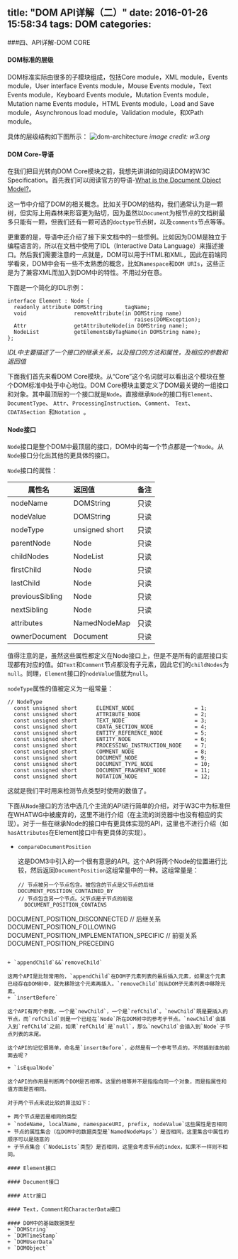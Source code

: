 title: "DOM API详解（二）"
date: 2016-01-26 15:58:34
tags: DOM
categories:
---

###四、API详解-DOM CORE

#### DOM标准的层级

DOM标准实际由很多的子模块组成，包括Core module，XML module，Events module，User interface Events module，Mouse Events module，Text Events module，Keyboard Events module，Mutation Events module，Mutation name Events module，HTML Events module，Load and Save module，Asynchronous load module，Validation module，和XPath module。

<!--more-->

具体的层级结构如下图所示：
![dom-architecture](https://www.w3.org/TR/2004/REC-DOM-Level-3-Core-20040407/images/dom-architecture.png)
*image credit: w3.org*

#### DOM Core-导语

在我们把目光转向DOM Core模块之前，我想先讲讲如何阅读DOM的W3C Specification。首先我们可以阅读官方的导语-[What is the Document Object Model?](https://www.w3.org/TR/2004/REC-DOM-Level-3-Core-20040407/introduction.html)。

这一节中介绍了DOM的相关概念。比如关于DOM的结构，我们通常认为是一颗树，但实际上用森林来形容更为贴切，因为虽然以`Document`为根节点的文档树最多只能有一颗，但我们还有一颗可选的`doctype`节点树，以及`comments`节点等等。

更重要的是，导语中还介绍了接下来文档中的一些惯例。比如因为DOM是独立于编程语言的，所以在文档中使用了IDL（Interactive Data Language）来描述接口。然后我们需要注意的一点就是，DOM可以用于HTML和XML，因此在前端同学看来，DOM中会有一些不太熟悉的概念，比如`Namespace`和`DOM URIs`，这些正是为了兼容XML而加入到DOM中的特性。不用过分在意。

下面是一个简化的IDL示例：

```
interface Element : Node {
  readonly attribute DOMString       tagName;
  void               removeAttribute(in DOMString name)
                                        raises(DOMException);
  Attr               getAttributeNode(in DOMString name);
  NodeList           getElementsByTagName(in DOMString name);
};
```
*IDL中主要描述了一个接口的继承关系，以及接口的方法和属性，及相应的参数和返回值*

下面我们首先来看DOM Core模块。从“Core”这个名词就可以看出这个模块在整个DOM标准中处于中心地位。DOM Core模块主要定义了DOM最关键的一组接口和对象。其中最顶层的一个接口就是`Node`。直接继承`Node`的接口有`Element`、`DocumentType`、
`Attr`、`ProcessingInstruction`、`Comment`、
`Text`、`CDATASection `和`Notation `。

#### Node接口

`Node`接口是整个DOM中最顶层的接口，DOM中的每一个节点都是一个`Node`。从`Node`接口分化出其他的更具体的接口。

`Node`接口的属性：

| **属性名** | **返回值** | **备注** |
| ---------------------------------------- | :--------------------------------------- |:--------------------------------------- |
|nodeName | DOMString | 只读 |
|nodeValue| DOMString |只读|
|nodeType|unsigned short |只读|
|parentNode|Node  |只读|
|childNodes| NodeList|只读|
|firstChild|Node  |只读|
|lastChild| Node |只读|
|previousSibling| Node|只读|
|nextSibling| Node |只读|
|attributes|NamedNodeMap|只读|
|ownerDocument| Document |只读|

值得注意的是，虽然这些属性都定义在Node接口上，但是不是所有的底层接口实现都有对应的值。如`Text`和`Comment`节点都没有子元素，因此它们的`childNodes`为`null`。同理，`Element`接口的`nodeValue`值就为`null`。

`nodeType`属性的值被定义为一组常量：

```
// NodeType
  const unsigned short      ELEMENT_NODE                   = 1;
  const unsigned short      ATTRIBUTE_NODE                 = 2;
  const unsigned short      TEXT_NODE                      = 3;
  const unsigned short      CDATA_SECTION_NODE             = 4;
  const unsigned short      ENTITY_REFERENCE_NODE          = 5;
  const unsigned short      ENTITY_NODE                    = 6;
  const unsigned short      PROCESSING_INSTRUCTION_NODE    = 7;
  const unsigned short      COMMENT_NODE                   = 8;
  const unsigned short      DOCUMENT_NODE                  = 9;
  const unsigned short      DOCUMENT_TYPE_NODE             = 10;
  const unsigned short      DOCUMENT_FRAGMENT_NODE         = 11;
  const unsigned short      NOTATION_NODE                  = 12;
```
这就是我们平时用来检测节点类型时使用的数值了。

下面从`Node`接口的方法中选几个主流的API进行简单的介绍，对于W3C中为标准但在WHATWG中被废弃的，这里不进行介绍（在主流的浏览器中也没有相应的实现）。对于一些在继承Node的接口中有更具体实现的API，这里也不进行介绍（如`hasAttributes`在Element接口中有更具体的实现）。

+ `compareDocumentPosition`

  这是DOM3中引入的一个很有意思的API。这个API将两个Node的位置进行比较，然后返回`DocumentPosition`这组常量中的一种。这组常量是：
  
  ```
  // 节点被另一个节点包含。被包含的节点是父节点的后继
  DOCUMENT_POSITION_CONTAINED_BY
  // 节点包含另一个节点。父节点是子节点的前驱
    DOCUMENT_POSITION_CONTAINS
DOCUMENT_POSITION_DISCONNECTED
// 后继关系
DOCUMENT_POSITION_FOLLOWING
DOCUMENT_POSITION_IMPLEMENTATION_SPECIFIC
// 前驱关系
DOCUMENT_POSITION_PRECEDING

  ```

+ `appendChild`&&`removeChild`  

 这两个API是比较常用的，`appendChild`在DOM子元素列表的最后插入元素，如果这个元素已经存在DOM树中，就先移除这个元素再插入。`removeChild`则从DOM子元素列表中移除元素。
+ `insertBefore`  

 这个API有两个参数，一个是`newChild`，一个是`refChild`。`newChild`既是要插入的节点，而`refChild`则是一个已经在`Node`所在DOM树中的参考子节点。`newChild`会插入到`refChild`之前，如果`refChild`是`null`，那么`newChild`会插入到`Node`子节点列表的末尾。
 
 这个API的记忆很简单，命名是`insertBefore`，必然是有一个参考节点的，不然插到谁的前面去呢？
 
+ `isEqualNode`
 
 这个API的作用是判断两个DOM是否相等。这里的相等并不是指指向同一个对象，而是指属性和值方面是否相同。
 
 对于两个节点来说比较的算法如下：
 
 + 两个节点是否是相同的类型
 + `nodeName, localName, namespaceURI, prefix, nodeValue`这些属性是否相同
 + 节点的属性集合（在DOM中的数据类型是`NamedNodeMaps`）是否相同，这里集合中属性的顺序可以是随意的
 + 子节点集合（`NodeLists`类型）是否相同，这里会考虑节点的index，如果不一样则不相同。
 
#### Element接口

#### Document接口

#### Attr接口

#### Text，Comment和CharacterData接口

#### DOM中的基础数据类型
+ `DOMString`  
+ `DOMTimeStamp`
+ `DOMUserData`
+ `DOMObject`
